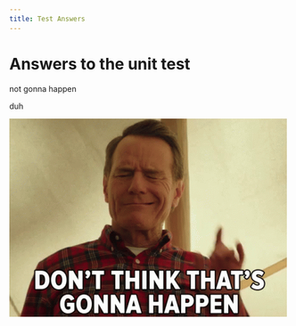 ```yaml
---
title: Test Answers
---
```

# Answers to the unit test


not gonna happen

duh

![](/Unit3/attatchments/why-him-why-him-gi-fs.gif)